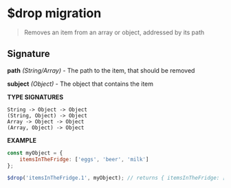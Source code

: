 # $drop migration

> Removes an item from an array or object, addressed by its path

## Signature

**path** *(String/Array)* - The path to the item, that should be removed

**subject** *(Object)* - The object that contains the item

**TYPE SIGNATURES**
```
String -> Object -> Object
(String, Object) -> Object
Array -> Object -> Object
(Array, Object) -> Object
```

**EXAMPLE**
```js
const myObject = {
    itemsInTheFridge: ['eggs', 'beer', 'milk']
};

$drop('itemsInTheFridge.1', myObject); // returns { itemsInTheFridge: ['eggs', 'milk'] }
```
